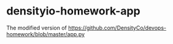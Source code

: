 # densityio-homework-app
The modified version of https://github.com/DensityCo/devops-homework/blob/master/app.py
